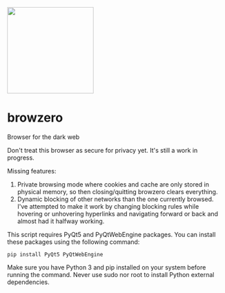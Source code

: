 <img src="https://user-images.githubusercontent.com/43807387/228894570-63b96c84-1a84-4fa5-a0f3-f5a7a023f4e5.svg" width="200" />

# browzero
Browser for the dark web

Don't treat this browser as secure for privacy yet. It's still a work in progress.

Missing features:
1. Private browsing mode where cookies and cache are only stored in physical memory, so then closing/quitting browzero clears everything.
2. Dynamic blocking of other networks than the one currently browsed. I've attempted to make it work by changing blocking rules while hovering or unhovering hyperlinks and navigating forward or back and almost had it halfway working.

This script requires PyQt5 and PyQtWebEngine packages. You can install these packages using the following command:

```
pip install PyQt5 PyQtWebEngine
```
Make sure you have Python 3 and pip installed on your system before running the command. Never use sudo nor root to install Python external dependencies.
